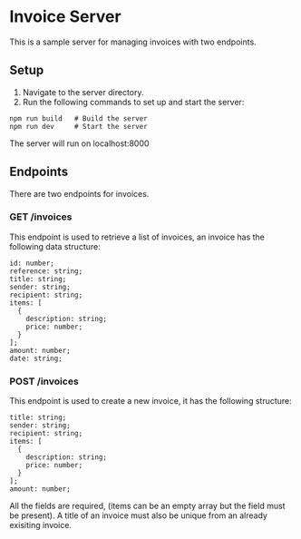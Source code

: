 # Invoice Server

This is a sample server for managing invoices with two endpoints.

## Setup

1. Navigate to the server directory.
2. Run the following commands to set up and start the server:

```shell
npm run build   # Build the server
npm run dev     # Start the server
```

The server will run on localhost:8000

## Endpoints

There are two endpoints for invoices.

### GET /invoices

This endpoint is used to retrieve a list of invoices, an invoice has the following data structure:

```shell
id: number;
reference: string;
title: string;
sender: string;
recipient: string;
items: [
  {
    description: string;
    price: number;
  }
];
amount: number;
date: string;
```

### POST /invoices

This endpoint is used to create a new invoice, it has the following structure:

```shell
title: string;
sender: string;
recipient: string;
items: [
  {
    description: string;
    price: number;
  }
];
amount: number;
```

All the fields are required, (items can be an empty array but the field must be present). A title of an invoice must also be unique from an already exisiting invoice.
